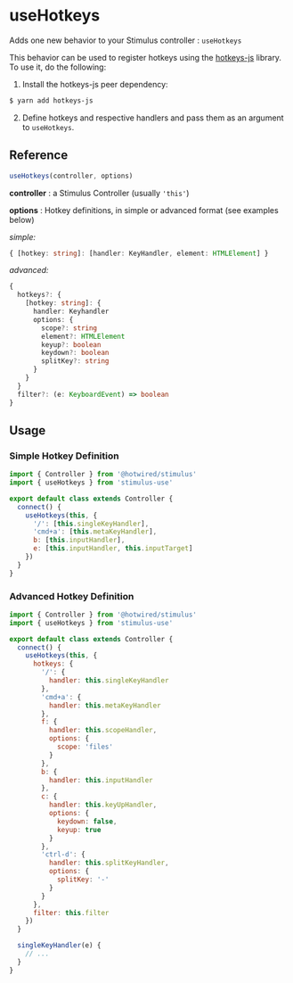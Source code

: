 # useHotkeys

Adds one new behavior to your Stimulus controller : `useHotkeys`

This behavior can be used to register hotkeys using the [hotkeys-js](https://wangchujiang.com/hotkeys/) library. To use it, do the following:

1. Install the hotkeys-js peer dependency:

```bash
$ yarn add hotkeys-js
```

2. Define hotkeys and respective handlers and pass them as an argument to `useHotkeys`.

## Reference

```javascript
useHotkeys(controller, options)
```

**controller** : a Stimulus Controller (usually `'this'`)

**options** : Hotkey definitions, in simple or advanced format (see examples below)

*simple:* 

```typescript
{ [hotkey: string]: [handler: KeyHandler, element: HTMLElement] }
```

*advanced:* 
```typescript
{
  hotkeys?: {
    [hotkey: string]: {
      handler: Keyhandler
      options: {
        scope?: string
        element?: HTMLElement
        keyup?: boolean
        keydown?: boolean
        splitKey?: string
      }
    }
  }
  filter?: (e: KeyboardEvent) => boolean
}
```

## Usage

### Simple Hotkey Definition
```js
import { Controller } from '@hotwired/stimulus'
import { useHotkeys } from 'stimulus-use'

export default class extends Controller {
  connect() {
    useHotkeys(this, {
      '/': [this.singleKeyHandler],
      'cmd+a': [this.metaKeyHandler],
      b: [this.inputHandler],
      e: [this.inputHandler, this.inputTarget]
    })
  }
}
```
    
    
### Advanced Hotkey Definition
```js
import { Controller } from '@hotwired/stimulus'
import { useHotkeys } from 'stimulus-use'

export default class extends Controller {
  connect() {
    useHotkeys(this, {
      hotkeys: {
        '/': {
          handler: this.singleKeyHandler
        },
        'cmd+a': {
          handler: this.metaKeyHandler
        },
        f: {
          handler: this.scopeHandler,
          options: {
            scope: 'files'
          }
        },
        b: {
          handler: this.inputHandler
        },
        c: {
          handler: this.keyUpHandler,
          options: {
            keydown: false,
            keyup: true
          }
        },
        'ctrl-d': {
          handler: this.splitKeyHandler,
          options: {
            splitKey: '-'
          }
        }
      },
      filter: this.filter
    })
  }

  singleKeyHandler(e) {
    // ...
  }
}
```
